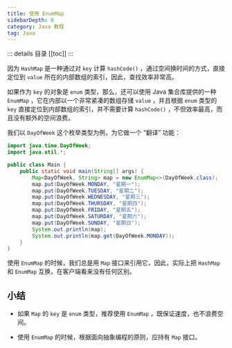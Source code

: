 ```yaml
---
title: 使用 EnumMap
sidebarDepth: 0
category: Java 教程
tag: Java
---
```


::: details 目录
[[toc]]
:::


因为 `HashMap` 是一种通过对 `key` 计算 `hashCode()` ，通过空间换时间的方式，直接定位到 `value` 所在的内部数组的索引，因此，查找效率非常高。

如果作为 `key` 的对象是 `enum` 类型，那么，还可以使用 Java 集合库提供的一种 `EnumMap` ，它在内部以一个非常紧凑的数组存储 `value` ，并且根据 `enum` 类型的 `key` 直接定位到内部数组的索引，并不需要计算 `hashCode()` ，不但效率最高，而且没有额外的空间浪费。

我们以 `DayOfWeek` 这个枚举类型为例，为它做一个 “翻译” 功能：

```java
import java.time.DayOfWeek;
import java.util.*;

public class Main {
    public static void main(String[] args) {
        Map<DayOfWeek, String> map = new EnumMap<>(DayOfWeek.class);
        map.put(DayOfWeek.MONDAY, "星期一");
        map.put(DayOfWeek.TUESDAY, "星期二");
        map.put(DayOfWeek.WEDNESDAY, "星期三");
        map.put(DayOfWeek.THURSDAY, "星期四");
        map.put(DayOfWeek.FRIDAY, "星期五");
        map.put(DayOfWeek.SATURDAY, "星期六");
        map.put(DayOfWeek.SUNDAY, "星期日");
        System.out.println(map);
        System.out.println(map.get(DayOfWeek.MONDAY));
    }
}
```

使用 `EnumMap` 的时候，我们总是用 `Map` 接口来引用它，因此，实际上把 `HashMap` 和 `EnumMap` 互换，在客户端看来没有任何区别。


## 小结

- 如果 `Map` 的 `key` 是 `enum` 类型，推荐使用 `EnumMap` ，既保证速度，也不浪费空间。

- 使用 `EnumMap` 的时候，根据面向抽象编程的原则，应持有 `Map` 接口。

